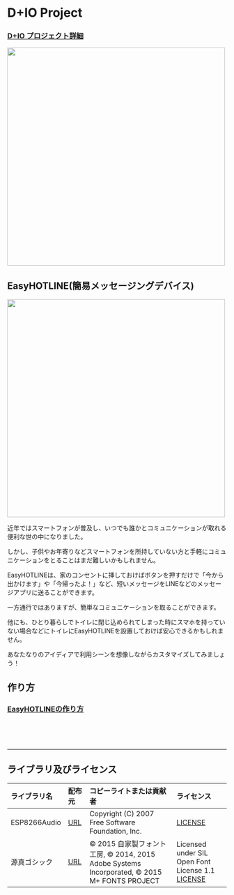 # D+IO Project

### [D+IO プロジェクト詳細](https://panasonic.co.jp/design/flf/works/doing_io/)

<a href="https://panasonic.co.jp/design/flf/works/doing_io/"><img width="500px" src="https://panasonic.co.jp/design/flf/assets/img/works/doing_io/doing_io_white_main.jpg"></a>

## EasyHOTLINE(簡易メッセージングデバイス)

<img width="500px" src="https://panasonic.co.jp/design/flf/assets/img/works/doing_io/doing_io_easy_hotline.jpg">

近年ではスマートフォンが普及し、いつでも誰かとコミュニケーションが取れる便利な世の中になりました。

しかし、子供やお年寄りなどスマートフォンを所持していない方と手軽にコミュニケーションをとることはまだ難しいかもしれません。

EasyHOTLINEは、家のコンセントに挿しておけばボタンを押すだけで「今から出かけます」や「今帰ったよ！」など、短いメッセージをLINEなどのメッセージアプリに送ることができます。

一方通行ではありますが、簡単なコミュニケーションを取ることができます。

他にも、ひとり暮らしでトイレに閉じ込められてしまった時にスマホを持っていない場合などにトイレにEasyHOTLINEを設置しておけば安心できるかもしれません。

あなたなりのアイディアで利用シーンを想像しながらカスタマイズしてみましょう！

## 作り方
### [EasyHOTLINEの作り方](https://github.com/panasonic-corporation/doingio-easy-hotline-docs)


<br><br><br><hr>
## ライブラリ及びライセンス
| ライブラリ名| 配布元 | コピーライトまたは貢献者 | ライセンス |
|:---|:----|:----|:----|
| ESP8266Audio | [URL](https://github.com/earlephilhower/ESP8266Audio) | Copyright (C) 2007 Free Software Foundation, Inc. | [LICENSE](https://github.com/earlephilhower/ESP8266Audio/blob/master/LICENSE) |
| 源真ゴシック | [URL](http://jikasei.me/font/genshin/) | © 2015 自家製フォント工房, © 2014, 2015 Adobe Systems Incorporated, © 2015 M+ FONTS PROJECT | Licensed under SIL Open Font License 1.1 [LICENSE](http://scripts.sil.org/OFL) |
